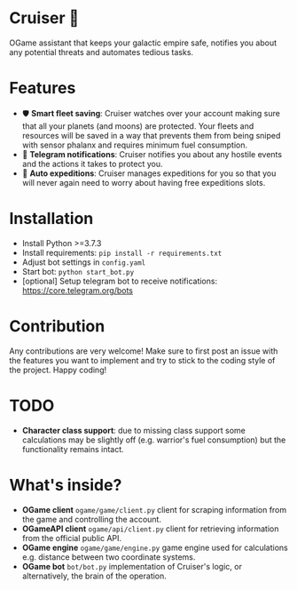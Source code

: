 # Cruiser 🚀
OGame assistant that keeps your galactic empire safe, notifies you about any potential threats and automates tedious tasks.

# Features
* 🛡️ **Smart fleet saving**: Cruiser watches over your account making sure that all your planets (and moons) are protected. Your fleets and resources will be saved in a way that prevents them from being sniped with sensor phalanx and requires minimum fuel consumption.
* 🔔 **Telegram notifications**: Cruiser notifies you about any hostile events and the actions it takes to protect you.
* 🌌 **Auto expeditions**: Cruiser manages expeditions for you so that you will never again need to worry about having free expeditions slots.

# Installation
* Install Python >=3.7.3
* Install requirements: `pip install -r requirements.txt`
* Adjust bot settings in `config.yaml`
* Start bot: `python start_bot.py`
* \[optional\] Setup telegram bot to receive notifications: https://core.telegram.org/bots

# Contribution
Any contributions are very welcome! Make sure to first post an issue with the features you want to implement and try to stick to the coding style of the project. Happy coding!

# TODO
* **Character class support**: due to missing class support some calculations may be slightly off (e.g. warrior's fuel consumption) but the functionality remains intact.

# What's inside?
* **OGame client** `ogame/game/client.py` client for scraping information from the game and controlling the account.
* **OGameAPI client** `ogame/api/client.py` client for retrieving information from the official public API.
* **OGame engine** `ogame/game/engine.py` game engine used for calculations e.g. distance between two coordinate systems.
* **OGame bot** `bot/bot.py` implementation of Cruiser's logic, or alternatively, the brain of the operation.
